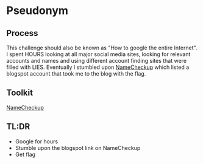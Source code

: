 # Pseudonym #

## Process ##

This challenge should also be known as "How to google the entire Internet". I spent HOURS looking at all major social 
media sites, looking for relevant accounts and names and using different account finding sites that were filled with LIES.
Eventually I stumbled upon [NameCheckup](https://namecheckup.com/) which listed a blogspot account that took me to the 
blog with the flag.

## Toolkit ##

[NameCheckup](https://namecheckup.com/)

## TL:DR ##
- Google for hours
- Stumble upon the blogspot link on NameCheckup
- Get flag